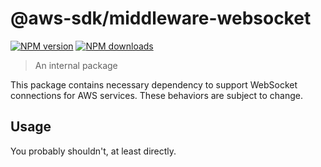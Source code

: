 # @aws-sdk/middleware-websocket

[![NPM version](https://img.shields.io/npm/v/@aws-sdk/middleware-websocket/latest.svg)](https://www.npmjs.com/package/@aws-sdk/middleware-websocket)
[![NPM downloads](https://img.shields.io/npm/dm/@aws-sdk/middleware-websocket.svg)](https://www.npmjs.com/package/@aws-sdk/middleware-websocket)

> An internal package

This package contains necessary dependency to support WebSocket connections for AWS services. These behaviors are subject to change.

## Usage

You probably shouldn't, at least directly.
